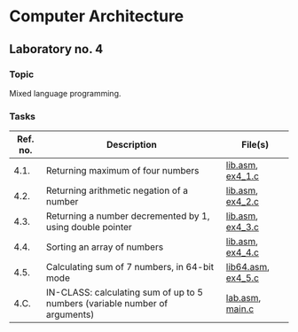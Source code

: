 # Computer Architecture
## Laboratory no. 4
### Topic
Mixed language programming.
### Tasks
| Ref. no. | Description | File(s) |
|--|--|--|
|4.1.| Returning maximum of four numbers| [lib.asm](lib.asm), [ex4_1.c](ex4_1.c) |
|4.2.| Returning arithmetic negation of a number| [lib.asm](lib.asm), [ex4_2.c](ex4_2.c) |
|4.3.| Returning a number decremented by 1, using double pointer| [lib.asm](lib.asm), [ex4_3.c](ex4_3.c) | 
|4.4.| Sorting an array of numbers| [lib.asm](lib.asm), [ex4_4.c](ex4_4.c) |
|4.5.| Calculating sum of 7 numbers, in 64-bit mode| [lib64.asm](lib64.asm), [ex4_5.c](ex4_5.c) |
|4.C.| IN-CLASS: calculating sum of up to 5 numbers (variable number of arguments)| [lab.asm](lab.asm), [main.c](main.c) |
